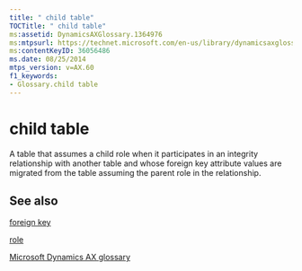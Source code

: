 ```yaml
---
title: " child table"
TOCTitle: " child table"
ms:assetid: DynamicsAXGlossary.1364976
ms:mtpsurl: https://technet.microsoft.com/en-us/library/dynamicsaxglossary.1364976(v=AX.60)
ms:contentKeyID: 36056486
ms.date: 08/25/2014
mtps_version: v=AX.60
f1_keywords:
- Glossary.child table
---
```


# child table

A table that assumes a child role when it participates in an integrity relationship with another table and whose foreign key attribute values are migrated from the table assuming the parent role in the relationship.

## See also

[foreign key](foreign-key.md)

[role](role.md)

[Microsoft Dynamics AX glossary](glossary/microsoft-dynamics-ax-glossary.md)

  


